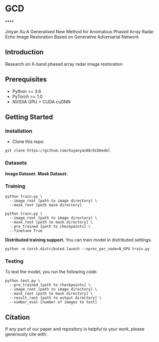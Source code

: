 # GCD


****<br>

Jinyan Xu:A Generalised New Method for Anomalous Phased Array Radar Echo Image Restoration Based on Generative Adversarial Network

## Introduction

Research on X-band phased array radar image restoration


## Prerequisites

- Python >= 3.6
- PyTorch >= 1.0
- NVIDIA GPU + CUDA cuDNN

## Getting Started

### Installation

- Clone this repo:

```
git clone https://github.com/Xuyanyan88/GCDmodel

```
### Datasets

**Image Dataset.** 
**Mask Dataset.** 

### Training


```
python train.py \
  --image_root [path to image directory] \
  --mask_root [path mask directory]

python train.py \
  --image_root [path to image directory] \
  --mask_root [path to mask directory] \
  --pre_trained [path to checkpoints] \
  --finetune True
```

__Distributed training support.__ You can train model in distributed settings.

```
python -m torch.distributed.launch --nproc_per_node=N_GPU train.py
```

### Testing

To test the model, you run the following code.

```
python test.py \
  --pre_trained [path to checkpoints] \
  --image_root [path to image directory] \
  --mask_root [path to mask directory] \
  --result_root [path to output directory] \
  --number_eval [number of images to test]
```

## Citation


If any part of our paper and repository is helpful to your work, please generously cite with:

